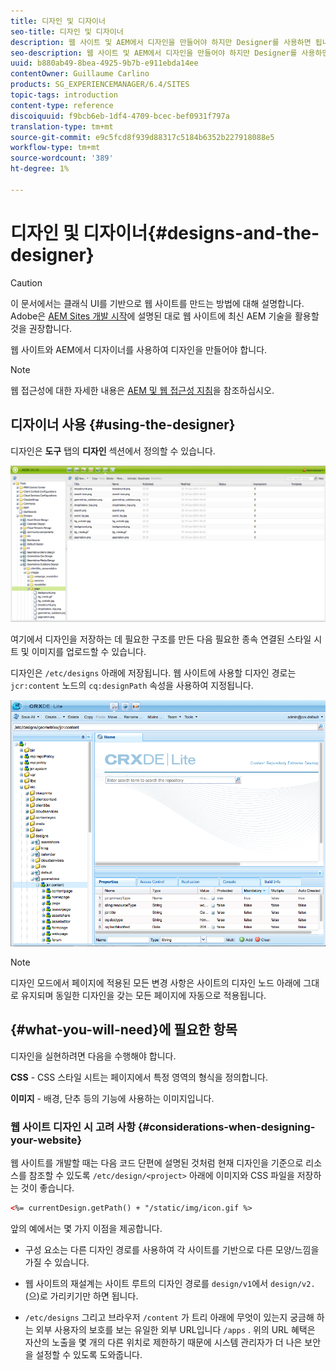```yaml
---
title: 디자인 및 디자이너
seo-title: 디자인 및 디자이너
description: 웹 사이트 및 AEM에서 디자인을 만들어야 하지만 Designer를 사용하면 됩니다
seo-description: 웹 사이트 및 AEM에서 디자인을 만들어야 하지만 Designer를 사용하면 됩니다
uuid: b880ab49-8bea-4925-9b7b-e911ebda14ee
contentOwner: Guillaume Carlino
products: SG_EXPERIENCEMANAGER/6.4/SITES
topic-tags: introduction
content-type: reference
discoiquuid: f9bcb6eb-1df4-4709-bcec-bef0931f797a
translation-type: tm+mt
source-git-commit: e9c5fcd8f939d88317c5184b6352b227918088e5
workflow-type: tm+mt
source-wordcount: '389'
ht-degree: 1%

---
```



# 디자인 및 디자이너{#designs-and-the-designer}

>[!CAUTION]
>
>이 문서에서는 클래식 UI를 기반으로 웹 사이트를 만드는 방법에 대해 설명합니다. Adobe은 [AEM Sites 개발 시작](/help/sites-developing/getting-started.md)에 설명된 대로 웹 사이트에 최신 AEM 기술을 활용할 것을 권장합니다.

웹 사이트와 AEM에서 디자이너를 사용하여 디자인을 만들어야 합니다.

>[!NOTE]
>
>웹 접근성에 대한 자세한 내용은 [AEM 및 웹 접근성 지침](/help/managing/web-accessibility.md)을 참조하십시오.

## 디자이너 사용 {#using-the-designer}

디자인은 **도구** 탭의 **디자인** 섹션에서 정의할 수 있습니다.

![screen_shot_2012-02-01at30237pm](assets/screen_shot_2012-02-01at30237pm.png)

여기에서 디자인을 저장하는 데 필요한 구조를 만든 다음 필요한 종속 연결된 스타일 시트 및 이미지를 업로드할 수 있습니다.

디자인은 `/etc/designs` 아래에 저장됩니다. 웹 사이트에 사용할 디자인 경로는 `jcr:content` 노드의 `cq:designPath` 속성을 사용하여 지정됩니다.

![chlimage_1-74](assets/chlimage_1-74.png)

>[!NOTE]
>
>디자인 모드에서 페이지에 적용된 모든 변경 사항은 사이트의 디자인 노드 아래에 그대로 유지되며 동일한 디자인을 갖는 모든 페이지에 자동으로 적용됩니다.

## {#what-you-will-need}에 필요한 항목

디자인을 실현하려면 다음을 수행해야 합니다.

**CSS**  - CSS 스타일 시트는 페이지에서 특정 영역의 형식을 정의합니다.

**이미지**  - 배경, 단추 등의 기능에 사용하는 이미지입니다.

### 웹 사이트 디자인 시 고려 사항 {#considerations-when-designing-your-website}

웹 사이트를 개발할 때는 다음 코드 단편에 설명된 것처럼 현재 디자인을 기준으로 리소스를 참조할 수 있도록 `/etc/design/<project>` 아래에 이미지와 CSS 파일을 저장하는 것이 좋습니다.

```xml
<%= currentDesign.getPath() + "/static/img/icon.gif %>
```

앞의 예에서는 몇 가지 이점을 제공합니다.

* 구성 요소는 다른 디자인 경로를 사용하여 각 사이트를 기반으로 다른 모양/느낌을 가질 수 있습니다.
* 웹 사이트의 재설계는 사이트 루트의 디자인 경로를 `design/v1`에서 `design/v2.`(으)로 가리키기만 하면 됩니다.

* `/etc/designs` 그리고 브라우저 `/content` 가 트리 아래에 무엇이 있는지 궁금해 하는 외부 사용자의 보호를 보는 유일한 외부 URL입니다 `/apps` . 위의 URL 혜택은 자산의 노출을 몇 개의 다른 위치로 제한하기 때문에 시스템 관리자가 더 나은 보안을 설정할 수 있도록 도와줍니다.


